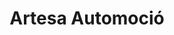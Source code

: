 ---
title: "Artesa Automoció"
url: /artesa-de-lleida/artesa-automocio/
shop: reparación de automóviles
---